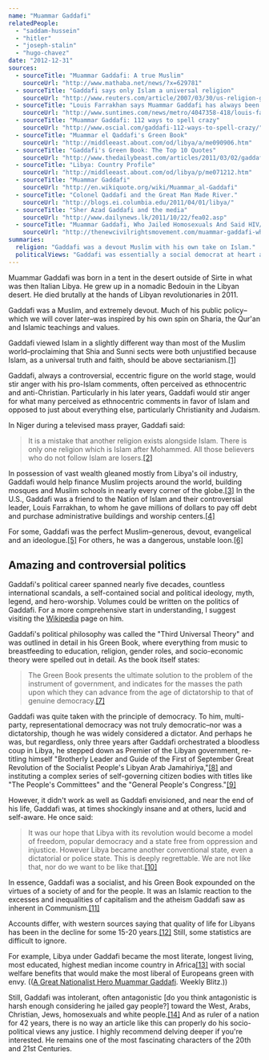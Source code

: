 ```yaml
---
name: "Muammar Gaddafi"
relatedPeople:
  - "saddam-hussein"
  - "hitler"
  - "joseph-stalin"
  - "hugo-chavez"
date: "2012-12-31"
sources:
  - sourceTitle: "Muammar Gaddafi: A true Muslim"
    sourceUrl: "http://www.mathaba.net/news/?x=629781"
  - sourceTitle: "Gaddafi says only Islam a universal religion"
    sourceUrl: "http://www.reuters.com/article/2007/03/30/us-religion-gaddafi-idUSL3059334720070330"
  - sourceTitle: "Louis Farrakhan says Muammar Gaddafi has always been a friend"
    sourceUrl: "http://www.suntimes.com/news/metro/4047358-418/louis-farrakhan-says-moammar-gadhafi-has-always-been-a-friend.html"
  - sourceTitle: "Muammar Gaddafi: 112 ways to spell crazy"
    sourceUrl: "http://www.oscial.com/gaddafi-112-ways-to-spell-crazy/"
  - sourceTitle: "Muammar el Qaddafi's Green Book"
    sourceUrl: "http://middleeast.about.com/od/libya/a/me090906.htm"
  - sourceTitle: "Gaddafi's Green Book: The Top 10 Quotes"
    sourceUrl: "http://www.thedailybeast.com/articles/2011/03/02/gaddafis-green-book-the-top-10-quotes.html"
  - sourceTitle: "Libya: Country Profile"
    sourceUrl: "http://middleeast.about.com/od/libya/p/me071212.htm"
  - sourceTitle: "Muammar Gaddafi"
    sourceUrl: "http://en.wikiquote.org/wiki/Muammar_al-Gaddafi"
  - sourceTitle: "Colonel Qaddafi and the Great Man Made River."
    sourceUrl: "http://blogs.ei.columbia.edu/2011/04/01/libya/"
  - sourceTitle: "Sher Azad Gaddafi and the media"
    sourceUrl: "http://www.dailynews.lk/2011/10/22/fea02.asp"
  - sourceTitle: "Muammar Gaddafi, Who Jailed Homosexuals And Said HIV/AIDS Only Affects Gays, Is Dead"
    sourceUrl: "http://thenewcivilrightsmovement.com/muammar-gaddafi-who-jailed-homosexuals-and-said-hivaids-only-affects-gays-is-dead/politics/2011/10/20/28872"
summaries:
  religion: "Gaddafi was a devout Muslim with his own take on Islam."
  politicalViews: "Gaddafi was essentially a social democrat at heart and a dictator in reality."
---
```


Muammar Gaddafi was born in a tent in the desert outside of Sirte in what was then Italian Libya. He grew up in a nomadic Bedouin in the Libyan desert. He died brutally at the hands of Libyan revolutionaries in 2011.

Gaddafi was a Muslim, and extremely devout. Much of his public policy–which we will cover later–was inspired by his own spin on Sharia, the Qur'an and Islamic teachings and values.

Gaddafi viewed Islam in a slightly different way than most of the Muslim world–proclaiming that Shia and Sunni sects were both unjustified because Islam, as a universal truth and faith, should be above sectarianism.<a class="source-citation" href="#http%3A%2F%2Fwww.mathaba.net%2Fnews%2F%3Fx%3D629781" title="Muammar Gaddafi: A true Muslim">[1]</a>

Gaddafi, always a controversial, eccentric figure on the world stage, would stir anger with his pro-Islam comments, often perceived as ethnocentric and anti-Christian. Particularly in his later years, Gaddafi would stir anger for what many perceived as ethnocentric comments in favor of Islam and opposed to just about everything else, particularly Christianity and Judaism.

In Niger during a televised mass prayer, Gaddafi said:

>It is a mistake that another religion exists alongside Islam. There is only one religion which is Islam after Mohammed. All those believers who do not follow Islam are losers.<a class="source-citation" href="#http%3A%2F%2Fwww.reuters.com%2Farticle%2F2007%2F03%2F30%2Fus-religion-gaddafi-idUSL3059334720070330" title="Gaddafi says only Islam a universal religion">[2]</a>

In possession of vast wealth gleaned mostly from Libya's oil industry, Gaddafi would help finance Muslim projects around the world, building mosques and Muslim schools in nearly every corner of the globe.<a class="source-citation" href="#http%3A%2F%2Fwww.reuters.com%2Farticle%2F2007%2F03%2F30%2Fus-religion-gaddafi-idUSL3059334720070330" title="Gaddafi says only Islam a universal religion">[3]</a> In the U.S., Gaddafi was a friend to the Nation of Islam and their controversial leader, Louis Farrakhan, to whom he gave millions of dollars to pay off debt and purchase administrative buildings and worship centers.<a class="source-citation" href="#http%3A%2F%2Fwww.suntimes.com%2Fnews%2Fmetro%2F4047358-418%2Flouis-farrakhan-says-moammar-gadhafi-has-always-been-a-friend.html" title="Louis Farrakhan says Muammar Gaddafi has always been a friend">[4]</a>

For some, Gaddafi was the perfect Muslim–generous, devout, evangelical and an ideologue.<a class="source-citation" href="#http%3A%2F%2Fwww.mathaba.net%2Fnews%2F%3Fx%3D629781" title="Muammar Gaddafi: A true Muslim">[5]</a> For others, he was a dangerous, unstable loon.<a class="source-citation" href="#http%3A%2F%2Fwww.oscial.com%2Fgaddafi-112-ways-to-spell-crazy%2F" title="Muammar Gaddafi: 112 ways to spell crazy">[6]</a>

## Amazing and controversial politics

Gaddafi's political career spanned nearly five decades, countless international scandals, a self-contained social and political ideology, myth, legend, and hero-worship. Volumes could be written on the politics of Gaddafi. For a more comprehensive start in understanding, I suggest visiting the [Wikipedia](http://en.wikipedia.org/wiki/Muammar_Gaddafi#cite_note-dailynews-346) page on him.

Gaddafi's political philosophy was called the "Third Universal Theory" and was outlined in detail in his Green Book, where everything from music to breastfeeding to education, religion, gender roles, and socio-economic theory were spelled out in detail. As the book itself states:

>The Green Book presents the ultimate solution to the problem of the instrument of government, and indicates for the masses the path upon which they can advance from the age of dictatorship to that of genuine democracy.<a class="source-citation" href="#http%3A%2F%2Fmiddleeast.about.com%2Fod%2Flibya%2Fa%2Fme090906.htm" title="Muammar el Qaddafi&apos;s Green Book">[7]</a>

Gaddafi was quite taken with the principle of democracy. To him, multi-party, representational democracy was not truly democratic–nor was a dictatorship, though he was widely considered a dictator. And perhaps he was, but regardless, only three years after Gaddafi orchestrated a bloodless coup in Libya, he stepped down as Premier of the Libyan government, re-titling himself "Brotherly Leader and Guide of the First of September Great Revolution of the Socialist People's Libyan Arab Jamahiriya,"<a class="source-citation" href="#http%3A%2F%2Fwww.thedailybeast.com%2Farticles%2F2011%2F03%2F02%2Fgaddafis-green-book-the-top-10-quotes.html" title="Gaddafi&apos;s Green Book: The Top 10 Quotes">[8]</a> and instituting a complex series of self-governing citizen bodies with titles like "The People's Committees" and the "General People's Congress."<a class="source-citation" href="#http%3A%2F%2Fmiddleeast.about.com%2Fod%2Flibya%2Fp%2Fme071212.htm" title="Libya: Country Profile">[9]</a>

However, it didn't work as well as Gaddafi envisioned, and near the end of his life, Gaddafi was, at times shockingly insane and at others, lucid and self-aware. He once said:

>It was our hope that Libya with its revolution would become a model of freedom, popular democracy and a state free from oppression and injustice. However Libya became another conventional state, even a dictatorial or police state. This is deeply regrettable. We are not like that, nor do we want to be like that.<a class="source-citation" href="#http%3A%2F%2Fen.wikiquote.org%2Fwiki%2FMuammar_al-Gaddafi" title="Muammar Gaddafi">[10]</a>

In essence, Gaddafi was a socialist, and his Green Book expounded on the virtues of a society of and for the people. It was an Islamic reaction to the excesses and inequalities of capitalism and the atheism Gaddafi saw as inherent in Communism.<a class="source-citation" href="#http%3A%2F%2Fmiddleeast.about.com%2Fod%2Flibya%2Fa%2Fme090906.htm" title="Muammar el Qaddafi&apos;s Green Book">[11]</a>

Accounts differ, with western sources saying that quality of life for Libyans has been in the decline for some 15-20 years.<a class="source-citation" href="#http%3A%2F%2Fblogs.ei.columbia.edu%2F2011%2F04%2F01%2Flibya%2F" title="Colonel Qaddafi and the Great Man Made River.">[12]</a> Still, some statistics are difficult to ignore.

For example, Libya under Gaddafi became the most literate, longest living, most educated, highest median income country in Africa<a class="source-citation" href="#http%3A%2F%2Fwww.dailynews.lk%2F2011%2F10%2F22%2Ffea02.asp" title="Sher Azad Gaddafi and the media">[13]</a> with social welfare benefits that would make the most liberal of Europeans green with envy. (([A Great Nationalist Hero Muammar Gaddafi](http://www.weeklyblitz.net/1902/a-great-nationalist-hero-muammar-gaddafi). Weekly Blitz.))

Still, Gaddafi was intolerant, often antagonistic [do you think antagonistic is harsh enough considering he jailed gay people?] toward the West, Arabs, Christian, Jews, homosexuals and white people.<a class="source-citation" href="#http%3A%2F%2Fthenewcivilrightsmovement.com%2Fmuammar-gaddafi-who-jailed-homosexuals-and-said-hivaids-only-affects-gays-is-dead%2Fpolitics%2F2011%2F10%2F20%2F28872" title="Muammar Gaddafi, Who Jailed Homosexuals And Said HIV/AIDS Only Affects Gays, Is Dead">[14]</a> And as ruler of a nation for 42 years, there is no way an article like this can properly do his socio-political views any justice. I highly recommend delving deeper if you're interested. He remains one of the most fascinating characters of the 20th and 21st Centuries.